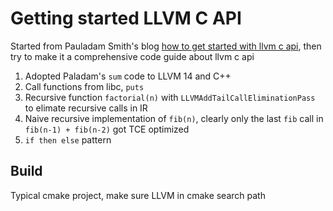 # Getting started LLVM C API

Started from Pauladam Smith's blog [how to get started with llvm c api](https://www.pauladamsmith.com/blog/2015/01/how-to-get-started-with-llvm-c-api.html), then try to make it a comprehensive code guide about llvm c api

1. Adopted Paladam's `sum` code to LLVM 14 and C++
2. Call functions from libc, `puts`
3. Recursive function `factorial(n)` with `LLVMAddTailCallEliminationPass` to elimate recursive calls in IR
4. Naive recursive implementation of `fib(n)`, clearly only the last `fib` call in `fib(n-1) + fib(n-2)` got TCE optimized
5. `if then else` pattern

## Build

Typical cmake project, make sure LLVM in cmake search path

